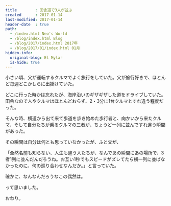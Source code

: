 ```yaml
---
title        : 田舎道で3人が並ぶ
created      : 2017-01-14
last-modified: 2017-01-14
header-date  : true
path:
  - /index.html Neo's World
  - /blog/index.html Blog
  - /blog/2017/index.html 2017年
  - /blog/2017/01/index.html 01月
hidden-info:
  original-blog: El Mylar
  is-hide: true
---
```


小さい頃、父が運転するクルマでよく旅行をしていた。父が旅行好きで、ほとんど毎週どこかしらに出掛けていた。

どこに行った時かは忘れたが、海岸沿いのギザギザした道をドライブしていた。田舎なので人やクルマはほとんどおらず、2・3分に1台クルマとすれ違う程度だった。

そんな時、横道から出て来て歩道を歩き始めた歩行者と、向かいから来たクルマ、そして自分たちが乗るクルマの三者が、ちょうど一列に並んですれ違う瞬間があった。

その瞬間は自分は何とも思っていなかったが、ふと父が、

「全然名前も知らない、人生も違う人たちが、なんであの瞬間にあの場所で、3者1列に並んだんだろうね。お互い1秒でもスピードがズレてたら横一列に並ばなかったのに、何の巡り合わせなんだか。」と言っていた。

確かに、なんなんだろうなこの偶然は。

って思いました。

おわり。
